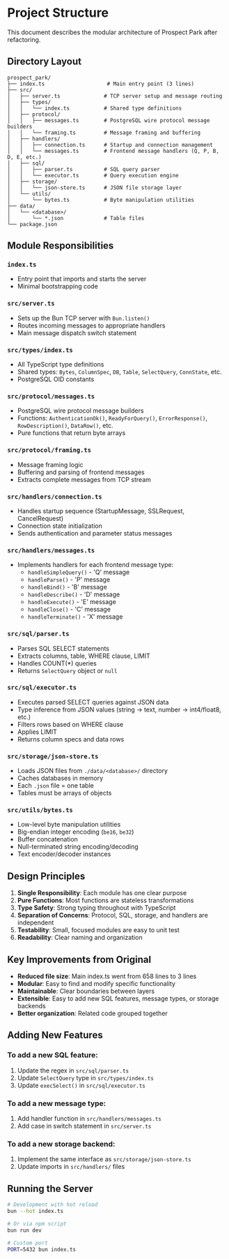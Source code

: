 # Project Structure

This document describes the modular architecture of Prospect Park after refactoring.

## Directory Layout

```
prospect_park/
├── index.ts                    # Main entry point (3 lines)
├── src/
│   ├── server.ts              # TCP server setup and message routing
│   ├── types/
│   │   └── index.ts           # Shared type definitions
│   ├── protocol/
│   │   ├── messages.ts        # PostgreSQL wire protocol message builders
│   │   └── framing.ts         # Message framing and buffering
│   ├── handlers/
│   │   ├── connection.ts      # Startup and connection management
│   │   └── messages.ts        # Frontend message handlers (Q, P, B, D, E, etc.)
│   ├── sql/
│   │   ├── parser.ts          # SQL query parser
│   │   └── executor.ts        # Query execution engine
│   ├── storage/
│   │   └── json-store.ts      # JSON file storage layer
│   └── utils/
│       └── bytes.ts           # Byte manipulation utilities
├── data/
│   └── <database>/
│       └── *.json             # Table files
└── package.json
```

## Module Responsibilities

### `index.ts`

- Entry point that imports and starts the server
- Minimal bootstrapping code

### `src/server.ts`

- Sets up the Bun TCP server with `Bun.listen()`
- Routes incoming messages to appropriate handlers
- Main message dispatch switch statement

### `src/types/index.ts`

- All TypeScript type definitions
- Shared types: `Bytes`, `ColumnSpec`, `DB`, `Table`, `SelectQuery`, `ConnState`, etc.
- PostgreSQL OID constants

### `src/protocol/messages.ts`

- PostgreSQL wire protocol message builders
- Functions: `AuthenticationOk()`, `ReadyForQuery()`, `ErrorResponse()`, `RowDescription()`, `DataRow()`, etc.
- Pure functions that return byte arrays

### `src/protocol/framing.ts`

- Message framing logic
- Buffering and parsing of frontend messages
- Extracts complete messages from TCP stream

### `src/handlers/connection.ts`

- Handles startup sequence (StartupMessage, SSLRequest, CancelRequest)
- Connection state initialization
- Sends authentication and parameter status messages

### `src/handlers/messages.ts`

- Implements handlers for each frontend message type:
  - `handleSimpleQuery()` - 'Q' message
  - `handleParse()` - 'P' message
  - `handleBind()` - 'B' message
  - `handleDescribe()` - 'D' message
  - `handleExecute()` - 'E' message
  - `handleClose()` - 'C' message
  - `handleTerminate()` - 'X' message

### `src/sql/parser.ts`

- Parses SQL SELECT statements
- Extracts columns, table, WHERE clause, LIMIT
- Handles COUNT(\*) queries
- Returns `SelectQuery` object or `null`

### `src/sql/executor.ts`

- Executes parsed SELECT queries against JSON data
- Type inference from JSON values (string → text, number → int4/float8, etc.)
- Filters rows based on WHERE clause
- Applies LIMIT
- Returns column specs and data rows

### `src/storage/json-store.ts`

- Loads JSON files from `./data/<database>/` directory
- Caches databases in memory
- Each `.json` file = one table
- Tables must be arrays of objects

### `src/utils/bytes.ts`

- Low-level byte manipulation utilities
- Big-endian integer encoding (`be16`, `be32`)
- Buffer concatenation
- Null-terminated string encoding/decoding
- Text encoder/decoder instances

## Design Principles

1. **Single Responsibility**: Each module has one clear purpose
2. **Pure Functions**: Most functions are stateless transformations
3. **Type Safety**: Strong typing throughout with TypeScript
4. **Separation of Concerns**: Protocol, SQL, storage, and handlers are independent
5. **Testability**: Small, focused modules are easy to unit test
6. **Readability**: Clear naming and organization

## Key Improvements from Original

- **Reduced file size**: Main index.ts went from 658 lines to 3 lines
- **Modular**: Easy to find and modify specific functionality
- **Maintainable**: Clear boundaries between layers
- **Extensible**: Easy to add new SQL features, message types, or storage backends
- **Better organization**: Related code grouped together

## Adding New Features

### To add a new SQL feature:

1. Update the regex in `src/sql/parser.ts`
2. Update `SelectQuery` type in `src/types/index.ts`
3. Update `execSelect()` in `src/sql/executor.ts`

### To add a new message type:

1. Add handler function in `src/handlers/messages.ts`
2. Add case in switch statement in `src/server.ts`

### To add a new storage backend:

1. Implement the same interface as `src/storage/json-store.ts`
2. Update imports in `src/handlers/` files

## Running the Server

```sh
# Development with hot reload
bun --hot index.ts

# Or via npm script
bun run dev

# Custom port
PORT=5432 bun index.ts
```

